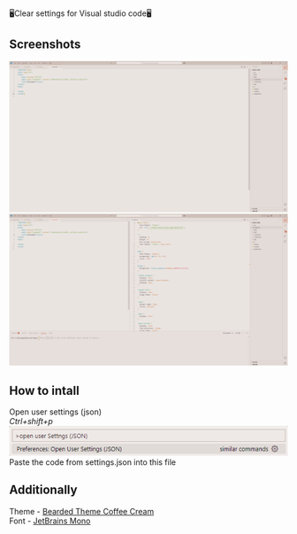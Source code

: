 🖥️Clear settings for Visual studio code🖥️

## Screenshots

![screenshot 1](https://github.com/sixwerz/vscode-setting/blob/main/screenshots/vscodescreeen2.png)
![screenshot 2](https://github.com/sixwerz/vscode-setting/blob/main/screenshots/vscodescreeen3.png)

## How to intall

Open user settings (json) <br>
*Ctrl+shift+p* <br>
![screenshot 3](https://github.com/sixwerz/vscode-setting/blob/main/screenshots/vscodescreeen1.png) <br>
Paste the code from settings.json into this file <br>

## Additionally

Theme - [Bearded Theme Coffee Cream](https://marketplace.visualstudio.com/items/?itemName=BeardedBear.beardedtheme) <br>
Font - [JetBrains Mono](https://www.jetbrains.com/lp/mono/)
